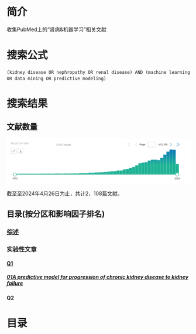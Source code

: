 # 简介
收集PubMed上的“肾病&机器学习”相关文献
# 搜索公式

`(kidney disease OR nephropathy OR renal disease) AND (machine learning OR data mining OR predictive modeling)`


# 搜索结果

## 文献数量
![0.1发文数量和趋势](99图片/0.1发文数量和趋势.png)


截至至2024年4月26日为止，共计2，108篇文献。

## 目录(按分区和影响因子排名)

### [综述](04文献阅读\05肾病\01PubMed\00综述/)

### 实验性文章

#### [Q1](04文献阅读\05肾病\01PubMed\01Q1/)

##### [01A predictive model for progression of chronic kidney disease to kidney failure](04文献阅读\05肾病\01PubMed\01Q1\01A_predictive_model_for_progression_of_chronic_kidney_disease_to_kidney_failure/)


#### Q2












# 目录